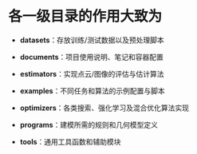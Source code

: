 # 各一级目录的作用大致为

- **datasets**：存放训练/测试数据以及预处理脚本
    
- **documents**：项目使用说明、笔记和容器配置
    
- **estimators**：实现点云/图像的评估与估计算法
    
- **examples**：不同任务和算法的示例配置与脚本
    
- **optimizers**：各类搜索、强化学习及混合优化算法实现
    
- **programs**：建模所需的规则和几何模型定义
    
- **tools**：通用工具函数和辅助模块